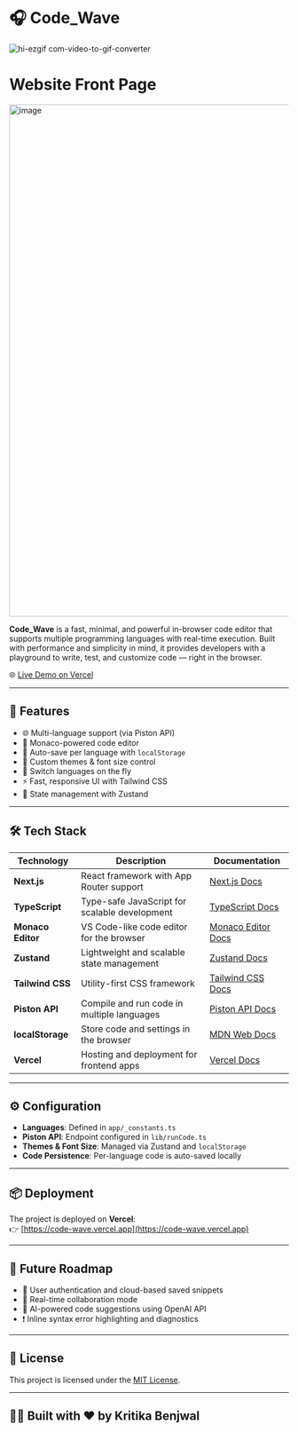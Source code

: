 # 🎧 Code_Wave



![hi-ezgif com-video-to-gif-converter](https://github.com/user-attachments/assets/acad04d8-fecc-42ae-b6f9-affdce33fd61)


# Website Front Page
<img width="1896" height="923" alt="image" src="https://github.com/user-attachments/assets/d384f888-9d13-4202-a0af-6404d149093a" />



**Code_Wave** is a fast, minimal, and powerful in-browser code editor that supports multiple programming languages with real-time execution. Built with performance and simplicity in mind, it provides developers with a playground to write, test, and customize code — right in the browser.

🌐 [Live Demo on Vercel](https://code-wave-lime.vercel.app/)

---

## 🚀 Features

- 🌐 Multi-language support (via Piston API)
- 📝 Monaco-powered code editor
- 💾 Auto-save per language with `localStorage`
- 🎨 Custom themes & font size control
- 🔄 Switch languages on the fly
- ⚡ Fast, responsive UI with Tailwind CSS
- 🧠 State management with Zustand

---

## 🛠️ Tech Stack

| Technology       | Description                                      | Documentation |
|------------------|--------------------------------------------------|----------------|
| **Next.js**       | React framework with App Router support          | [Next.js Docs](https://nextjs.org/docs) |
| **TypeScript**    | Type-safe JavaScript for scalable development    | [TypeScript Docs](https://www.typescriptlang.org/docs/) |
| **Monaco Editor** | VS Code-like code editor for the browser         | [Monaco Editor Docs](https://microsoft.github.io/monaco-editor/) |
| **Zustand**       | Lightweight and scalable state management        | [Zustand Docs](https://docs.pmnd.rs/zustand/getting-started/introduction) |
| **Tailwind CSS**  | Utility-first CSS framework                      | [Tailwind CSS Docs](https://tailwindcss.com/docs) |
| **Piston API**    | Compile and run code in multiple languages       | [Piston API Docs](https://github.com/engineer-man/piston) |
| **localStorage**  | Store code and settings in the browser           | [MDN Web Docs](https://developer.mozilla.org/en-US/docs/Web/API/Window/localStorage) |
| **Vercel**        | Hosting and deployment for frontend apps         | [Vercel Docs](https://vercel.com/docs) |

---

## ⚙️ Configuration

- **Languages**: Defined in `app/_constants.ts`
- **Piston API**: Endpoint configured in `lib/runCode.ts`
- **Themes & Font Size**: Managed via Zustand and `localStorage`
- **Code Persistence**: Per-language code is auto-saved locally

---

## 📦 Deployment

The project is deployed on **Vercel**:  
👉 [https://code-wave.vercel.app](https://code-wave.vercel.app)



---

## 🔮 Future Roadmap

- 🔐 User authentication and cloud-based saved snippets
- 🤝 Real-time collaboration mode
- 🧠 AI-powered code suggestions using OpenAI API
- ❗ Inline syntax error highlighting and diagnostics



---

## 📄 License

This project is licensed under the [MIT License](LICENSE).

---

## 👩‍💻 Built with ❤️ by Kritika Benjwal
